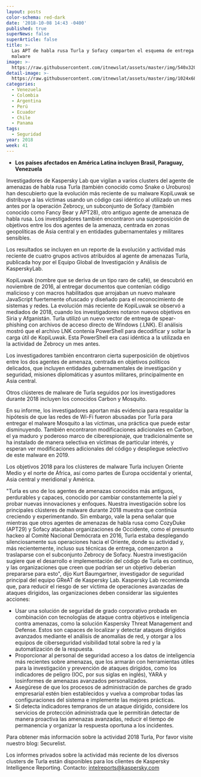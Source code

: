 ```yaml
---
layout: posts
color-schema: red-dark
date: '2018-10-08 14:43 -0400'
published: true
superNews: false
superArticle: false
title: >-
  Las APT de habla rusa Turla y Sofacy comparten el esquema de entrega de
  malware  
image: >-
  https://raw.githubusercontent.com/itnewslat/assets/master/img/540x320/Malware-Virus-p.jpg
detail-image: >-
  https://raw.githubusercontent.com/itnewslat/assets/master/img/1024x680/Malware-Virus-g.jpg
categories:
  - Venezuela
  - Colombia
  - Argentina
  - Perú
  - Ecuador
  - Chile
  - Panama
tags:
  - Seguridad
year: 2018
week: 41    
---
```

- **Los países afectados en América Latina incluyen Brasil, Paraguay, Venezuela**


Investigadores de Kaspersky Lab que vigilan a varios clusters del agente de amenazas de habla rusa Turla (también conocido como Snake o Uroburos) han descubierto que la evolución más reciente de su malware KopiLuwak se distribuye a las víctimas usando un código casi idéntico al utilizado un mes antes por la operación Zebrocy, un subconjunto de Sofacy (también conocido como Fancy Bear y APT28), otro antiguo agente de amenaza de habla rusa. Los investigadores también encontraron una superposición de objetivos entre los dos agentes de la amenaza, centrada en zonas geopolíticas de Asia central y en entidades gubernamentales y militares sensibles.

Los resultados se incluyen en un reporte de la evolución y actividad más reciente de cuatro grupos activos atribuidos al agente de amenazas Turla, publicada hoy por el Equipo Global de Investigación y Análisis de KasperskyLab.

KopiLuwak (nombre que se deriva de un tipo raro de café), se descubrió en noviembre de 2016, al entregar documentos que contenían código malicioso y con macros habilitados que arrojaban un nuevo malware JavaScript fuertemente ofuscado y diseñado para el reconocimiento de sistemas y redes. La evolución más reciente de KopiLuwak se observó a mediados de 2018, cuando los investigadores notaron nuevos objetivos en Siria y Afganistán. Turla utilizó un nuevo vector de entrega de spear-phishing con archivos de acceso directo de Windows (.LNK). El análisis mostró que el archivo LNK contenía PowerShell para decodificar y soltar la carga útil de KopiLuwak. Esta PowerShell era casi idéntica a la utilizada en la actividad de Zebrocy un mes antes.

Los investigadores también encontraron cierta superposición de objetivos entre los dos agentes de amenaza, centrada en objetivos políticos delicados, que incluyen entidades gubernamentales de investigación y seguridad, misiones diplomáticas y asuntos militares, principalmente en Asia central.

Otros clústeres de malware de Turla seguidos por los investigadores durante 2018 incluyen los conocidos Carbon y Mosquito.

En su informe, los investigadores aportan más evidencia para respaldar la hipótesis de que las redes de Wi-Fi fueron abusadas por Turla para entregar el malware Mosquito a las víctimas, una práctica que puede estar disminuyendo. También encontraron modificaciones adicionales en Carbon, el ya maduro y poderoso marco de ciberespionaje, que tradicionalmente se ha instalado de manera selectiva en víctimas de particular interés, y esperan ver modificaciones adicionales del código y despliegue selectivo de este malware en 2019.

Los objetivos 2018 para los clústeres de malware Turla incluyen Oriente Medio y el norte de África, así como partes de Europa occidental y oriental, Asia central y meridional y América.


"Turla es uno de los agentes de amenazas conocidos más antiguos, perdurables y capaces, conocido por cambiar constantemente la piel y probar nuevas innovaciones y enfoques. Nuestra investigación sobre los principales clústeres de malware durante 2018 muestra que continúa creciendo y experimentando. Sin embargo, vale la pena señalar que mientras que otros agentes de amenazas de habla rusa como CozyDuke (APT29) y Sofacy atacaban organizaciones de Occidente, como el presunto hackeo al Comité Nacional Demócrata en 2016, Turla estaba desplegando silenciosamente sus operaciones hacia el Oriente, donde su actividad y, más recientemente, incluso sus técnicas de entrega, comenzaron a traslaparse con el subconjunto Zebrocy de Sofacy. Nuestra investigación sugiere que el desarrollo e implementación del código de Turla es continuo, y las organizaciones que creen que podrían ser un objetivo deberían prepararse para esto", dijo Kurt Baumgartner, investigador de seguridad principal del equipo GReAT de Kaspersky Lab.
Kaspersky Lab recomienda que, para reducir el riesgo de ser víctima de operaciones avanzadas de ataques dirigidos, las organizaciones deben considerar las siguientes acciones:

- Usar una solución de seguridad de grado corporativo probada en combinación con tecnologías de ataque contra objetivos e inteligencia contra amenazas, como la solución Kaspersky Threat Management and Defense. Estos son capaces de localizar y detectar ataques dirigidos avanzados mediante el análisis de anomalías de red, y otorgar a los equipos de ciberseguridad visibilidad total sobre la red y la automatización de la respuesta.
- Proporcionar al personal de seguridad acceso a los datos de inteligencia más recientes sobre amenazas, que los armarán con herramientas útiles para la investigación y prevención de ataques dirigidos, como los indicadores de peligro (IOC, por sus siglas en inglés), YARA y losinformes de amenazas avanzados personalizados.
- Asegúrese de que los procesos de administración de parches de grado empresarial estén bien establecidos y vuelva a comprobar todas las configuraciones del sistema e implemente las mejores prácticas.
- Si detecta indicadores tempranos de un ataque dirigido, considere los servicios de protección administrada que le permitirán detectar de manera proactiva las amenazas avanzadas, reducir el tiempo de permanencia y organizar la respuesta oportuna a los incidentes.

Para obtener más información sobre la actividad 2018 Turla, Por favor visite nuestro blog: Securelist.

Los informes privados sobre la actividad más reciente de los diversos clusters de Turla están disponibles para los clientes de Kaspersky Intelligence Reporting. Contacto: intelreports@kaspersky.com
